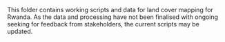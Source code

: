 This folder contains working scripts and data for land cover mapping for Rwanda. As the data and processing have not been finalised with ongoing seeking for feedback from stakeholders, the current scripts may be updated.  